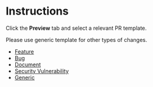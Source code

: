# Instructions

Click the **Preview** tab and select a relevant PR template.

Please use generic template for other types of changes.

- [Feature](?expand=1&template=feature_pr_template.md)
- [Bug](?expand=1&template=bug_pr_template.md)
- [Document](?expand=1&template=document_pr_template.md)
- [Security Vulnerability](?expand=1&template=security_vulnerability_pr_template.md)
- [Generic](?expand=1&template=generic_pr_template.md)
